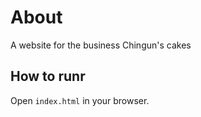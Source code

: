 # About

A website for the business Chingun's cakes

## How to runr

Open `index.html` in your browser. 

